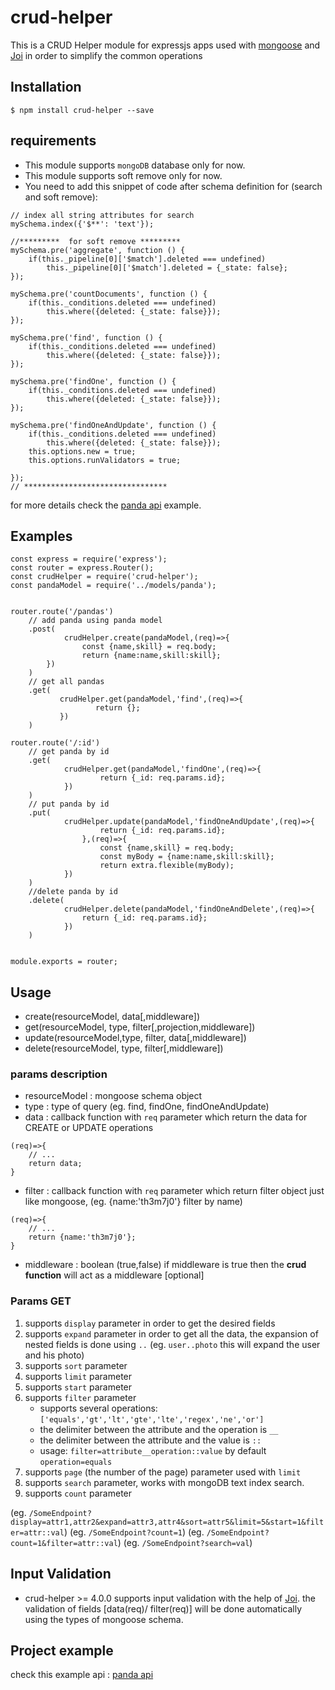 # crud-helper
This is a CRUD Helper module for expressjs apps used with [mongoose](https://www.npmjs.com/package/mongoose) and [Joi](https://www.npmjs.com/package/joi)
in order to simplify the common operations

## Installation 

`$ npm install crud-helper --save`

## requirements
- This module supports `mongoDB` database only for now.
- This module supports soft remove only for now.
- You need to add this snippet of code after schema definition for (search and soft remove): 
```
// index all string attributes for search
mySchema.index({'$**': 'text'});

//*********  for soft remove ********* 
mySchema.pre('aggregate', function () {
    if(this._pipeline[0]['$match'].deleted === undefined)
        this._pipeline[0]['$match'].deleted = {_state: false};
});

mySchema.pre('countDocuments', function () {
    if(this._conditions.deleted === undefined)
        this.where({deleted: {_state: false}});
});

mySchema.pre('find', function () {
    if(this._conditions.deleted === undefined)
        this.where({deleted: {_state: false}});
});

mySchema.pre('findOne', function () {
    if(this._conditions.deleted === undefined)
        this.where({deleted: {_state: false}});
});

mySchema.pre('findOneAndUpdate', function () {
    if(this._conditions.deleted === undefined)
        this.where({deleted: {_state: false}});
    this.options.new = true;
    this.options.runValidators = true;

});
// ********************************
```
for more details check the [panda api](https://github.com/th3m7J0/express-panda-api) example.

## Examples
```
const express = require('express');
const router = express.Router();
const crudHelper = require('crud-helper');
const pandaModel = require('../models/panda');


router.route('/pandas')
    // add panda using panda model
    .post(
            crudHelper.create(pandaModel,(req)=>{
                const {name,skill} = req.body;
                return {name:name,skill:skill};
        })
    )
    // get all pandas
    .get(
           crudHelper.get(pandaModel,'find',(req)=>{
                   return {};
           })
    )

router.route('/:id')
    // get panda by id
    .get(
            crudHelper.get(pandaModel,'findOne',(req)=>{
                    return {_id: req.params.id};
            })
    )
    // put panda by id
    .put(
            crudHelper.update(pandaModel,'findOneAndUpdate',(req)=>{
                    return {_id: req.params.id};
                },(req)=>{
                    const {name,skill} = req.body;
                    const myBody = {name:name,skill:skill};
                    return extra.flexible(myBody);
            })
    )
    //delete panda by id
    .delete(
            crudHelper.delete(pandaModel,'findOneAndDelete',(req)=>{
                return {_id: req.params.id};
            })
    )


module.exports = router;
```


## Usage

- create(resourceModel, data[,middleware])
- get(resourceModel, type, filter[,projection,middleware])
- update(resourceModel,type, filter, data[,middleware])
- delete(resourceModel, type, filter[,middleware])


### params description

- resourceModel : mongoose schema object
- type : type of query (eg. find, findOne, findOneAndUpdate)
- data : callback function with `req` parameter which return the data for CREATE or UPDATE operations 
```
(req)=>{
    // ...
    return data;
} 
```
- filter : callback function with `req` parameter which return filter object just like mongoose, (eg. {name:'th3m7j0'} filter by name)  
```
(req)=>{
    // ...
    return {name:'th3m7j0'};
} 
```
- middleware : boolean (true,false) if middleware is true then the **crud function** will act as a middleware [optional]

### Params GET
1. supports `display` parameter in order to get the desired fields
2. supports `expand` parameter in order to get all the data, the expansion of nested fields is done using `..` (eg. `user..photo` this will expand the user and his photo)
3. supports `sort` parameter
4. supports `limit` parameter
5. supports `start` parameter
6. supports `filter` parameter
    - supports several operations: `['equals','gt','lt','gte','lte','regex','ne','or']`
    - the delimiter between the attribute and the operation is `__`
    - the delimiter between the attribute and the value is `::`
    - usage:  `filter=attribute__operation::value` by default `operation=equals`
7. supports `page` (the number of the page) parameter used with `limit`
8. supports `search` parameter, works with mongoDB text index search.
9. supports `count` parameter

(eg. `/SomeEndpoint?display=attr1,attr2&expand=attr3,attr4&sort=attr5&limit=5&start=1&filter=attr::val`)
(eg. `/SomeEndpoint?count=1`)
(eg. `/SomeEndpoint?count=1&filter=attr::val`)
(eg. `/SomeEndpoint?search=val`)

## Input Validation

- crud-helper >= 4.0.0 supports input validation with the help of [Joi](https://www.npmjs.com/package/joi).
the validation of fields [data(req)/ filter(req)] will be done automatically using the types of mongoose schema.

## Project example 

check this example api : [panda api](https://github.com/th3m7J0/express-panda-api)
